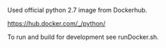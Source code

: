 Used official python 2.7 image from Dockerhub.

https://hub.docker.com/_/python/

To run and build for development see runDocker.sh.

